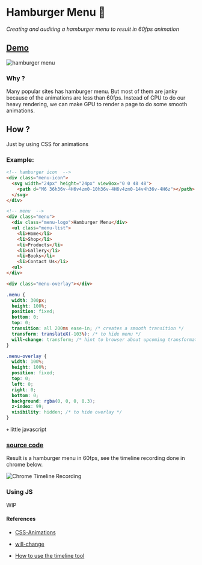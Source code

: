 # Hamburger Menu 🍔

*Creating and auditing a hamburger menu to result in 60fps animation*

## [Demo](http://gokulkrishh.github.io/demo/hamburger-menu/)

![hamburger menu](https://raw.githubusercontent.com/gokulkrishh/hamburger-menu/master/hamburger-menu.gif)

### Why ?

Many popular sites has hamburger menu. But most of them are janky because of the animations are less than 60fps. Instead of CPU to do our heavy rendering, we can make GPU to render a page to do some smooth animations.

## How ?

Just by using CSS for animations

### Example:

```html
<!-- hamburger icon  -->
<div class="menu-icon">
  <svg width="24px" height="24px" viewBox="0 0 48 48">
    <path d="M6 36h36v-4H6v4zm0-10h36v-4H6v4zm0-14v4h36v-4H6z"></path>
  </svg>
</div>

<!-- menu  -->
<div class="menu">
  <div class="menu-logo">Hamburger Menu</div>
  <ul class="menu-list">
    <li>Home</li>
    <li>Shop</li>
    <li>Products</li>
    <li>Gallery</li>
    <li>Books</li>
    <li>Contact Us</li>
  <ul>
</div>

<div class="menu-overlay"></div>
```

```css
.menu {
  width: 300px;
  height: 100%;
  position: fixed;
  bottom: 0;
  top: 0;
  transition: all 200ms ease-in; /* creates a smooth transition */
  transform: translateX(-103%); /* to hide menu */
  will-change: transform; /* hint to browser about upcoming transformation */
}

.menu-overlay {
  width: 100%;
  height: 100%;
  position: fixed;
  top: 0;
  left: 0;
  right: 0;
  bottom: 0;
  background: rgba(0, 0, 0, 0.3);
  z-index: 99;
  visibility: hidden; /* to hide overlay */
}
```

```+``` little javascript

### [source code](https://github.com/gokulkrishh/hamburger-menu/blob/master/src)

Result is a hamburger menu in 60fps, see the timeline recording done in chrome below.

![Chrome Timeline Recording](https://github.com/gokulkrishh/hamburger-menu/blob/master/timeline-screenshot.png)

### Using JS

WIP

#### References

- [CSS-Animations](http://gokulkrishh.github.io/2014/08/28/CSS3-Animations.html)

- [will-change](https://dev.opera.com/articles/css-will-change-property/)

- [How to use the timeline tool](https://developers.google.com/web/tools/chrome-devtools/profile/evaluate-performance/timeline-tool?hl=en)
